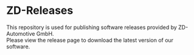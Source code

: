 # ZD-Releases

This repository is used for publishing software releases provided by ZD-Automotive GmbH.   
Please view the release page to download the latest version of our software.
